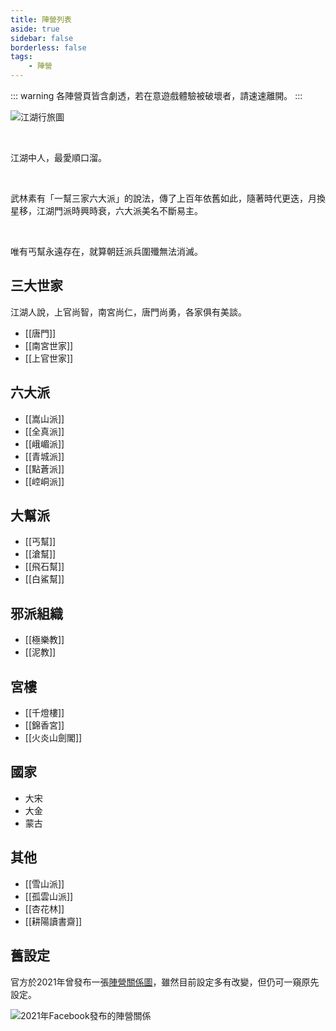 ```yaml
---
title: 陣營列表
aside: true
sidebar: false
borderless: false
tags:
    - 陣營
---
```


::: warning
各陣營頁皆含劇透，若在意遊戲體驗被破壞者，請速速離開。
:::

![江湖行旅圖](/images/factions/map.jpg)

<br>

江湖中人，最愛順口溜。

<br>

武林素有「一幫三家六大派」的說法，傳了上百年依舊如此，隨著時代更迭，月換星移，江湖門派時興時衰，六大派美名不斷易主。

<br>

唯有丐幫永遠存在，就算朝廷派兵圍殲無法消滅。

## 三大世家

江湖人說，上官尚智，南宮尚仁，唐門尚勇，各家俱有美談。

- [[唐門]]
- [[南宮世家]]
- [[上官世家]]

## 六大派

- [[嵩山派]]
- [[全真派]]
- [[峨嵋派]]
- [[青城派]]
- [[點蒼派]]
- [[崆峒派]]

## 大幫派

- [[丐幫]]
- [[滄幫]]
- [[飛石幫]]
- [[白鯊幫]]

## 邪派組織

- [[極樂教]]
- [[泥教]]

## 宮樓

- [[千燈樓]]
- [[錦香宮]]
- [[火炎山劍閣]]

## 國家

- 大宋
- 大金
- 蒙古

## 其他

- [[雪山派]]
- [[孤雲山派]]
- [[杏花林]]
- [[耕陽讀書齋]]

## 舊設定

官方於2021年曾發布一張[陣營關係圖](https://www.facebook.com/obbstudio/photos/a.117318193999701/125676449830542/)，雖然目前設定多有改變，但仍可一窺原先設定。

![2021年Facebook發布的陣營關係](/images/factions/old_relation_chart.jpg)